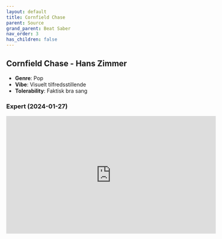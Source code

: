 ```yaml
---
layout: default
title: Cornfield Chase
parent: Source
grand_parent: Beat Saber
nav_order: 3
has_children: false
---
```


## Cornfield Chase - Hans Zimmer
- **Genre**: Pop
- **Vibe**: Visuelt tilfredsstillende
- **Tolerability**: Faktisk bra sang


### Expert (2024-01-27)

<iframe width="560" height="315" src="https://www.youtube.com/embed/8i0H5u-mWAc?si=kK4lrMARYXlzzrIM" title="YouTube video player" frameborder="0" allow="accelerometer; autoplay; clipboard-write; encrypted-media; gyroscope; picture-in-picture; web-share" allowfullscreen></iframe>


